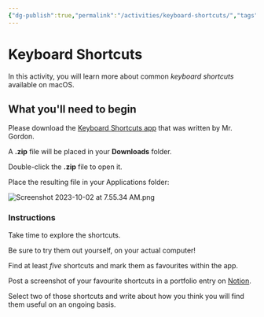 ```yaml
---
{"dg-publish":true,"permalink":"/activities/keyboard-shortcuts/","tags":["B1.3","B2.1"],"dgHomeLink":true}
---
```


# Keyboard Shortcuts

In this activity, you will learn more about common *keyboard shortcuts* available on macOS.

## What you'll need to begin

Please download the [Keyboard Shortcuts app](https://russellgordon.ca/lcs/2023-24/icd2o/KeyboardShortcuts.zip) that was written by Mr. Gordon.

A **.zip** file will be placed in your **Downloads** folder.

Double-click the **.zip** file to open it.

Place the resulting file in your Applications folder:

![Screenshot 2023-10-02 at 7.55.34 AM.png](/img/user/Media/Screenshot%202023-10-02%20at%207.55.34%20AM.png)
### Instructions

Take time to explore the shortcuts.

Be sure to try them out yourself, on your actual computer!

Find at least *five* shortcuts and mark them as favourites within the app.

Post a screenshot of your favourite shortcuts in a portfolio entry on [Notion](https://notion.so).

Select two of those shortcuts and write about how you think you will find them useful on an ongoing basis.